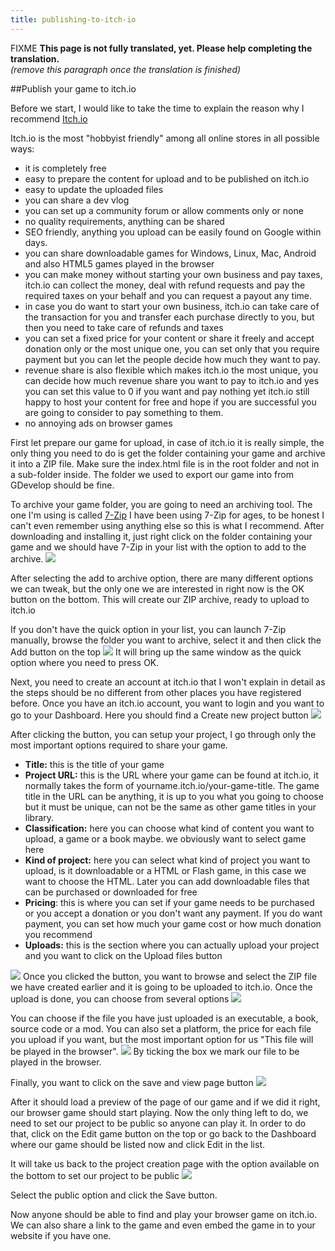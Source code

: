 ```yaml
---
title: publishing-to-itch-io
---
```

FIXME **This page is not fully translated, yet. Please help completing the translation.**  
*(remove this paragraph once the translation is finished)*

##Publish your game to itch.io

Before we start, I would like to take the time to explain the reason why I recommend [Itch.io](https://itch.io)

Itch.io is the most "hobbyist friendly" among all online stores in all possible ways:

- it is completely free
- easy to prepare the content for upload and to be published on itch.io
- easy to update the uploaded files
- you can share a dev vlog
- you can set up a community forum or allow comments only or none
- no quality requirements, anything can be shared
- SEO friendly, anything you upload can be easily found on Google within days.
- you can share downloadable games for Windows, Linux, Mac, Android and also HTML5 games played in the browser
- you can make money without starting your own business and pay taxes, itch.io can collect the money, deal with refund requests and pay the required taxes on your behalf and you can request a payout any time.
- in case you do want to start your own business, itch.io can take care of the transaction for you and transfer each purchase directly to you, but then you need to take care of refunds and taxes
- you can set a fixed price for your content or share it freely and accept donation only or the most unique one, you can set only that you require payment but you can let the people decide how much they want to pay.
- revenue share is also flexible which makes itch.io the most unique, you can decide how much revenue share you want to pay to itch.io and yes you can set this value to 0 if you want and pay nothing yet itch.io still happy to host your content for free and hope if you are successful you are going to consider to pay something to them.
- no annoying ads on browser games

First let prepare our game for upload, in case of itch.io it is really simple, the only thing you need to do is get the folder containing your game and archive it into a ZIP file. Make sure the index.html file is in the root folder and not in a sub-folder inside. The folder we used to export our game into from GDevelop should be fine.

To archive your game folder, you are going to need an archiving tool. The one I'm using is called [7-Zip](http://www.7-zip.org) I have been using 7-Zip for ages, to be honest I can't even remember using anything else so this is what I recommend. After downloading and installing it, just right click on the folder containing your game and we should have 7-Zip in your list with the option to add to the archive. ![](/gdevelop5/7zip-add-to-archive.png)

After selecting the add to archive option, there are many different options we can tweak, but the only one we are interested in right now is the OK button on the bottom. This will create our ZIP archive, ready to upload to itch.io

If you don't have the quick option in your list, you can launch 7-Zip manually, browse the folder you want to archive, select it and then click the Add button on the top ![](/gdevelop5/7zip-add-button.png) It will bring up the same window as the quick option where you need to press OK.

Next, you need to create an account at itch.io that I won't explain in detail as the steps should be no different from other places you have registered before. Once you have an itch.io account, you want to login and you want to go to your Dashboard. Here you should find a Create new project button ![](/gdevelop5/itchio-create-new-project-button.png)

After clicking the button, you can setup your project, I go through only the most important options required to share your game.

- **Title:** this is the title of your game
- **Project URL:** this is the URL where your game can be found at itch.io, it normally takes the form of yourname.itch.io/your-game-title. The game title in the URL can be anything, it is up to you what you going to choose but it must be unique, can not be the same as other game titles in your library.
- **Classification:** here you can choose what kind of content you want to upload, a game or a book maybe. we obviously want to select game here
- **Kind of project:** here you can select what kind of project you want to upload, is it downloadable or a HTML or Flash game, in this case we want to choose the HTML. Later you can add downloadable files that can be purchased or downloaded for free
- **Pricing**: this is where you can set if your game needs to be purchased or you accept a donation or you don't want any payment. If you do want payment, you can set how much your game cost or how much donation you recommend
- **Uploads:** this is the section where you can actually upload your project and you want to click on the Upload files button

![](/gdevelop5/itchio-upload-files-button.png) Once you clicked the button, you want to browse and select the ZIP file we have created earlier and it is going to be uploaded to itch.io. Once the upload is done, you can choose from several options ![](/gdevelop5/ithio-upload-file-options.png)

You can choose if the file you have just uploaded is an executable, a book, source code or a mod. You can also set a platform, the price for each file you upload if you want, but the most important option for us "This file will be played in the browser". ![](/gdevelop5/itchio-play-in-browser-option.png) By ticking the box we mark our file to be played in the browser.

Finally, you want to click on the save and view page button ![](/gdevelop5/itchio-save-view-page-button.png)

After it should load a preview of the page of our game and if we did it right, our browser game should start playing. Now the only thing left to do, we need to set our project to be public so anyone can play it. In order to do that, click on the Edit game button on the top or go back to the Dashboard where our game should be listed now and click Edit in the list.

It will take us back to the project creation page with the option available on the bottom to set our project to be public ![](/gdevelop5/itchio-set-public.png)

Select the public option and click the Save button.

Now anyone should be able to find and play your browser game on itch.io. We can also share a link to the game and even embed the game in to your website if you have one.
